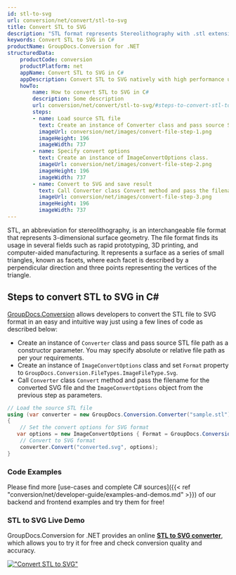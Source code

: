 ```yaml
---
id: stl-to-svg
url: conversion/net/convert/stl-to-svg
title: Convert STL to SVG
description: "STL format represents Stereolithography with .stl extension. Learn how to convert STL to SVG file programmatically in C# language using GroupDocs.Conversion for .NET library."
keywords: Convert STL to SVG in C#
productName: GroupDocs.Conversion for .NET
structuredData:
    productCode: conversion
    productPlatform: net
    appName: Convert STL to SVG in C#
    appDescription: Convert STL to SVG natively with high performance using C# language and server side GroupDocs.Conversion for .NET APIs, without the use of any software like Microsoft or Open Office.
    howTo:
        name: How to convert STL to SVG in C# 
        description: Some description
        url: conversion/net/convert/stl-to-svg/#steps-to-convert-stl-to-svg-in-c
        steps:
        - name: Load source STL file 
          text: Create an instance of Converter class and pass source STL file path as a constructor parameter. You may specify absolute or relative file path as per your requirements. 
          imageUrl: conversion/net/images/convert-file-step-1.png
          imageHeight: 196
          imageWidth: 737
        - name: Specify convert options 
          text: Create an instance of ImageConvertOptions class.
          imageUrl: conversion/net/images/convert-file-step-2.png
          imageHeight: 196
          imageWidth: 737
        - name: Convert to SVG and save result 
          text: Call Converter class Convert method and pass the filename for the converted HTML file and the ImageConvertOptions object from the previous step as parameters.
          imageUrl: conversion/net/images/convert-file-step-3.png
          imageHeight: 196
          imageWidth: 737
---
```


STL, an abbreviation for stereolithography, is an interchangeable file format that represents 3-dimensional surface geometry. The file format finds its usage in several fields such as rapid prototyping, 3D printing, and computer-aided manufacturing. It represents a surface as a series of small triangles, known as facets, where each facet is described by a perpendicular direction and three points representing the vertices of the triangle.

## Steps to convert STL to SVG in C#

[GroupDocs.Conversion](https://products.groupdocs.com/conversion/net) allows developers to convert the STL file to SVG format in an easy and intuitive way just using a few lines of code as described below:

* Create an instance of `Converter` class and pass source STL file path as a constructor parameter. You may specify absolute or relative file path as per your requirements. 
* Create an instance of `ImageConvertOptions` class and set `Format` property to `GroupDocs.Conversion.FileTypes.ImageFileType.Svg`.
* Call `Converter` class `Convert` method and pass the filename for the converted SVG file and the `ImageConvertOptions` object from the previous step as parameters.

```csharp
// Load the source STL file
using (var converter = new GroupDocs.Conversion.Converter("sample.stl"))
{
    // Set the convert options for SVG format
   var options = new ImageConvertOptions { Format = GroupDocs.Conversion.FileTypes.ImageFileType.Svg };
    // Convert to SVG format
    converter.Convert("converted.svg", options);
}
```

### Code Examples

Please find more [use-cases and complete C# sources]({{< ref "conversion/net/developer-guide/examples-and-demos.md" >}}) of our backend and frontend examples and try them for free!

### STL to SVG Live Demo

GroupDocs.Conversion for .NET provides an online [**STL to SVG converter**](https://products.groupdocs.app/conversion/stl-to-svg), which allows you to try it for free and check conversion quality and accuracy.

[!["Convert STL to SVG"](conversion/net/images/convert-to-svg/convert-stl-to-svg.png)](https://products.groupdocs.app/conversion/stl-to-svg)